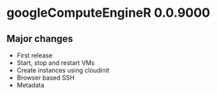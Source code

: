 # googleComputeEngineR 0.0.9000

## Major changes

- First release
- Start, stop and restart VMs
- Create instances using cloudinit
- Browser based SSH
- Metadata
